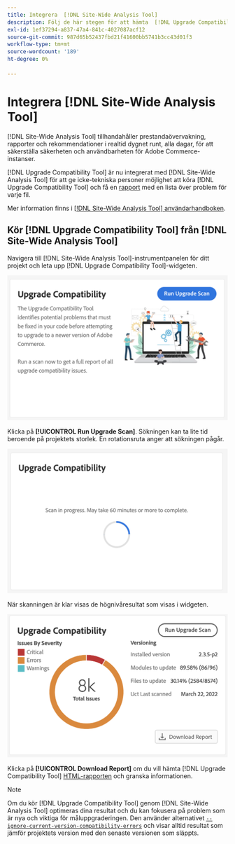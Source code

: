 ```yaml
---
title: Integrera  [!DNL Site-Wide Analysis Tool]
description: Följ de här stegen för att hämta  [!DNL Upgrade Compatibility Tool] rapporten från  [!DNL Site-Wide Analysis Tool] dashboard i ditt Adobe Commerce-projekt.
exl-id: 1ef37294-a837-47a4-841c-4027087acf12
source-git-commit: 987d65b52437fbd21f41600bb5741b3cc43d01f3
workflow-type: tm+mt
source-wordcount: '189'
ht-degree: 0%

---
```


# Integrera [!DNL Site-Wide Analysis Tool]

[!DNL Site-Wide Analysis Tool] tillhandahåller prestandaövervakning, rapporter och rekommendationer i realtid dygnet runt, alla dagar, för att säkerställa säkerheten och användbarheten för Adobe Commerce-instanser.

[!DNL Upgrade Compatibility Tool] är nu integrerat med [!DNL Site-Wide Analysis Tool] för att ge icke-tekniska personer möjlighet att köra [!DNL Upgrade Compatibility Tool] och få en [rapport](../upgrade-compatibility-tool/reports.md) med en lista över problem för varje fil.

Mer information finns i [[!DNL Site-Wide Analysis Tool] användarhandboken](https://experienceleague.adobe.com/sv/docs/commerce-operations/tools/site-wide-analysis-tool/access).

## Kör [!DNL Upgrade Compatibility Tool] från [!DNL Site-Wide Analysis Tool]

Navigera till [!DNL Site-Wide Analysis Tool]-instrumentpanelen för ditt projekt och leta upp [!DNL Upgrade Compatibility Tool]-widgeten.

![UCT SWAT widget - Initial](../../assets/upgrade-guide/uct-swat-initial.png)

Klicka på **[!UICONTROL Run Upgrade Scan]**. Sökningen kan ta lite tid beroende på projektets storlek. En rotationsruta anger att sökningen pågår.

![UCT SWAT-widget - Pågår](../../assets/upgrade-guide/uct-swat-progress.png)

När skanningen är klar visas de högnivåresultat som visas i widgeten.

![UCT SWAT widget - Resultat](../../assets/upgrade-guide/uct-swat-results.png)

Klicka på **[!UICONTROL Download Report]** om du vill hämta [!DNL Upgrade Compatibility Tool] [HTML-rapporten](../upgrade-compatibility-tool/reports.md#html-report) och granska informationen.


>[!NOTE]
>
> Om du kör [!DNL Upgrade Compatibility Tool] genom [!DNL Site-Wide Analysis Tool] optimeras dina resultat och du kan fokusera på problem som är nya och viktiga för måluppgraderingen. Den använder alternativet [`--ignore-current-version-compatibility-errors`](run.md#optimize-your-results) och visar alltid resultat som jämför projektets version med den senaste versionen som släppts.
